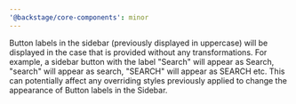 ```yaml
---
'@backstage/core-components': minor
---
```


Button labels in the sidebar (previously displayed in uppercase) will be displayed in the case that is provided without any transformations.
For example, a sidebar button with the label "Search" will appear as Search, "search" will appear as search, "SEARCH" will appear as SEARCH etc.
This can potentially affect any overriding styles previously applied to change the appearance of Button labels in the Sidebar.
